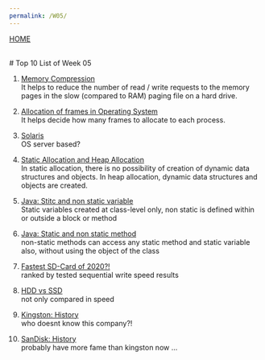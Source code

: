 ```yaml
---
permalink: /W05/
---
```

[HOME](../)

<br>
# Top 10 List of Week 05

1. [Memory Compression](http://woshub.com/memory-compression-process-high-usage-windows-10/)<br>
It helps to reduce the number of read / write requests to the memory pages in the slow (compared to RAM) paging file on a hard drive.

2. [Allocation of frames in Operating System](https://www.geeksforgeeks.org/operating-system-allocation-frames/)<br>
It helps decide how many frames to allocate to each process.

3. [Solaris](https://www.oracle.com/solaris/solaris11/)<br>
OS server based?

4. [Static Allocation and Heap Allocation](https://www.geeksforgeeks.org/difference-between-static-allocation-and-heap-allocation/?ref=rp)<br>
In static allocation, there is no possibility of creation of dynamic data structures and objects. In heap allocation, dynamic data structures and objects are created.

5. [Java: Stitc and non static variable](https://www.geeksforgeeks.org/difference-between-static-and-non-static-variables-in-java/?ref=rp)<br>
Static variables created at class-level only, non static is defined within or outside a block or method

6. [Java: Static and non static method](https://www.geeksforgeeks.org/difference-between-static-and-non-static-method-in-java/?ref=rp)<br>
non-static methods can access any static method and static variable also, without using the object of the class

7. [Fastest SD-Card of 2020?!](https://havecamerawilltravel.com/photographer/fastest-sd-cards/)<br>
ranked by tested sequential write speed results

8. [HDD vs SSD](https://www.intel.com/content/www/us/en/products/docs/memory-storage/solid-state-drives/ssd-vs-hdd.html)<br>
not only compared in speed

9. [Kingston: History](https://www.kingston.com/en/company/the-history-of-kingston)<br>
who doesnt know this company?!

10. [SanDisk: History](https://www.mymemory.co.uk/blog/sandisk-whats-the-story/)<br>
probably have more fame than kingston now ...
